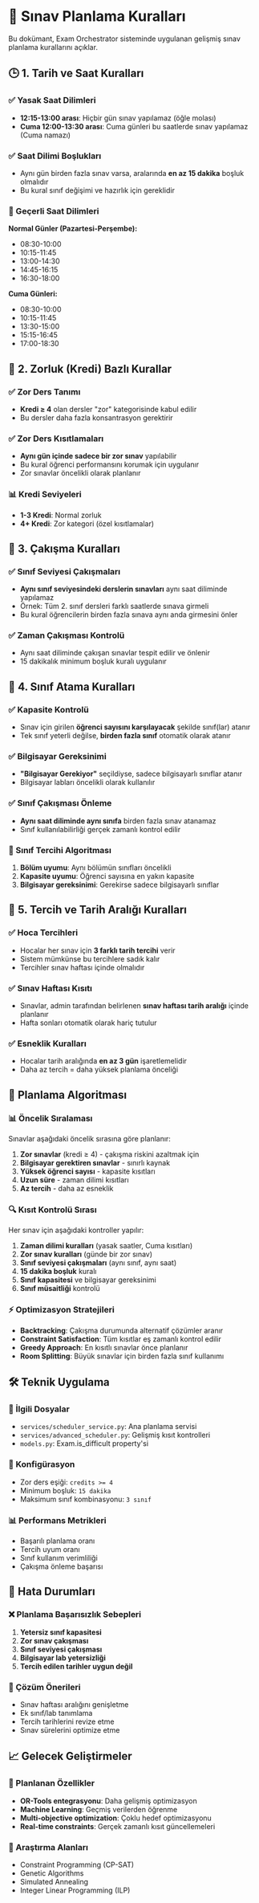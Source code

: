 # 🧠 Sınav Planlama Kuralları

Bu dokümant, Exam Orchestrator sisteminde uygulanan gelişmiş sınav planlama kurallarını açıklar.

## 🕒 1. Tarih ve Saat Kuralları

### ✅ Yasak Saat Dilimleri
- **12:15-13:00 arası**: Hiçbir gün sınav yapılamaz (öğle molası)
- **Cuma 12:00-13:30 arası**: Cuma günleri bu saatlerde sınav yapılamaz (Cuma namazı)

### ✅ Saat Dilimi Boşlukları
- Aynı gün birden fazla sınav varsa, aralarında **en az 15 dakika** boşluk olmalıdır
- Bu kural sınıf değişimi ve hazırlık için gereklidir

### 📅 Geçerli Saat Dilimleri

**Normal Günler (Pazartesi-Perşembe):**
- 08:30-10:00
- 10:15-11:45
- 13:00-14:30
- 14:45-16:15
- 16:30-18:00

**Cuma Günleri:**
- 08:30-10:00
- 10:15-11:45
- 13:30-15:00
- 15:15-16:45
- 17:00-18:30

## 🧠 2. Zorluk (Kredi) Bazlı Kurallar

### ✅ Zor Ders Tanımı
- **Kredi ≥ 4** olan dersler "zor" kategorisinde kabul edilir
- Bu dersler daha fazla konsantrasyon gerektirir

### ✅ Zor Ders Kısıtlamaları
- **Aynı gün içinde sadece bir zor sınav** yapılabilir
- Bu kural öğrenci performansını korumak için uygulanır
- Zor sınavlar öncelikli olarak planlanır

### 📊 Kredi Seviyeleri
- **1-3 Kredi**: Normal zorluk
- **4+ Kredi**: Zor kategori (özel kısıtlamalar)

## 🧠 3. Çakışma Kuralları

### ✅ Sınıf Seviyesi Çakışmaları
- **Aynı sınıf seviyesindeki derslerin sınavları** aynı saat diliminde yapılamaz
- Örnek: Tüm 2. sınıf dersleri farklı saatlerde sınava girmeli
- Bu kural öğrencilerin birden fazla sınava aynı anda girmesini önler

### ✅ Zaman Çakışması Kontrolü
- Aynı saat diliminde çakışan sınavlar tespit edilir ve önlenir
- 15 dakikalık minimum boşluk kuralı uygulanır

## 🧠 4. Sınıf Atama Kuralları

### ✅ Kapasite Kontrolü
- Sınav için girilen **öğrenci sayısını karşılayacak** şekilde sınıf(lar) atanır
- Tek sınıf yeterli değilse, **birden fazla sınıf** otomatik olarak atanır

### ✅ Bilgisayar Gereksinimi
- **"Bilgisayar Gerekiyor"** seçildiyse, sadece bilgisayarlı sınıflar atanır
- Bilgisayar labları öncelikli olarak kullanılır

### ✅ Sınıf Çakışması Önleme
- **Aynı saat diliminde aynı sınıfa** birden fazla sınav atanamaz
- Sınıf kullanılabilirliği gerçek zamanlı kontrol edilir

### 🏢 Sınıf Tercihi Algoritması
1. **Bölüm uyumu**: Aynı bölümün sınıfları öncelikli
2. **Kapasite uyumu**: Öğrenci sayısına en yakın kapasite
3. **Bilgisayar gereksinimi**: Gerekirse sadece bilgisayarlı sınıflar

## 🧠 5. Tercih ve Tarih Aralığı Kuralları

### ✅ Hoca Tercihleri
- Hocalar her sınav için **3 farklı tarih tercihi** verir
- Sistem mümkünse bu tercihlere sadık kalır
- Tercihler sınav haftası içinde olmalıdır

### ✅ Sınav Haftası Kısıtı
- Sınavlar, admin tarafından belirlenen **sınav haftası tarih aralığı** içinde planlanır
- Hafta sonları otomatik olarak hariç tutulur

### ✅ Esneklik Kuralları
- Hocalar tarih aralığında **en az 3 gün** işaretlemelidir
- Daha az tercih = daha yüksek planlama önceliği

## 🔄 Planlama Algoritması

### 📊 Öncelik Sıralaması
Sınavlar aşağıdaki öncelik sırasına göre planlanır:

1. **Zor sınavlar** (kredi ≥ 4) - çakışma riskini azaltmak için
2. **Bilgisayar gerektiren sınavlar** - sınırlı kaynak
3. **Yüksek öğrenci sayısı** - kapasite kısıtları
4. **Uzun süre** - zaman dilimi kısıtları
5. **Az tercih** - daha az esneklik

### 🔍 Kısıt Kontrolü Sırası
Her sınav için aşağıdaki kontroller yapılır:

1. **Zaman dilimi kuralları** (yasak saatler, Cuma kısıtları)
2. **Zor sınav kuralları** (günde bir zor sınav)
3. **Sınıf seviyesi çakışmaları** (aynı sınıf, aynı saat)
4. **15 dakika boşluk** kuralı
5. **Sınıf kapasitesi** ve bilgisayar gereksinimi
6. **Sınıf müsaitliği** kontrolü

### ⚡ Optimizasyon Stratejileri

- **Backtracking**: Çakışma durumunda alternatif çözümler aranır
- **Constraint Satisfaction**: Tüm kısıtlar eş zamanlı kontrol edilir
- **Greedy Approach**: En kısıtlı sınavlar önce planlanır
- **Room Splitting**: Büyük sınavlar için birden fazla sınıf kullanımı

## 🛠️ Teknik Uygulama

### 📁 İlgili Dosyalar
- `services/scheduler_service.py`: Ana planlama servisi
- `services/advanced_scheduler.py`: Gelişmiş kısıt kontrolleri
- `models.py`: Exam.is_difficult property'si

### 🔧 Konfigürasyon
- Zor ders eşiği: `credits >= 4`
- Minimum boşluk: `15 dakika`
- Maksimum sınıf kombinasyonu: `3 sınıf`

### 📊 Performans Metrikleri
- Başarılı planlama oranı
- Tercih uyum oranı
- Sınıf kullanım verimliliği
- Çakışma önleme başarısı

## 🚨 Hata Durumları

### ❌ Planlama Başarısızlık Sebepleri
1. **Yetersiz sınıf kapasitesi**
2. **Zor sınav çakışması**
3. **Sınıf seviyesi çakışması**
4. **Bilgisayar lab yetersizliği**
5. **Tercih edilen tarihler uygun değil**

### 🔄 Çözüm Önerileri
- Sınav haftası aralığını genişletme
- Ek sınıf/lab tanımlama
- Tercih tarihlerini revize etme
- Sınav sürelerini optimize etme

## 📈 Gelecek Geliştirmeler

### 🎯 Planlanan Özellikler
- **OR-Tools entegrasyonu**: Daha gelişmiş optimizasyon
- **Machine Learning**: Geçmiş verilerden öğrenme
- **Multi-objective optimization**: Çoklu hedef optimizasyonu
- **Real-time constraints**: Gerçek zamanlı kısıt güncellemeleri

### 🔬 Araştırma Alanları
- Constraint Programming (CP-SAT)
- Genetic Algorithms
- Simulated Annealing
- Integer Linear Programming (ILP)
